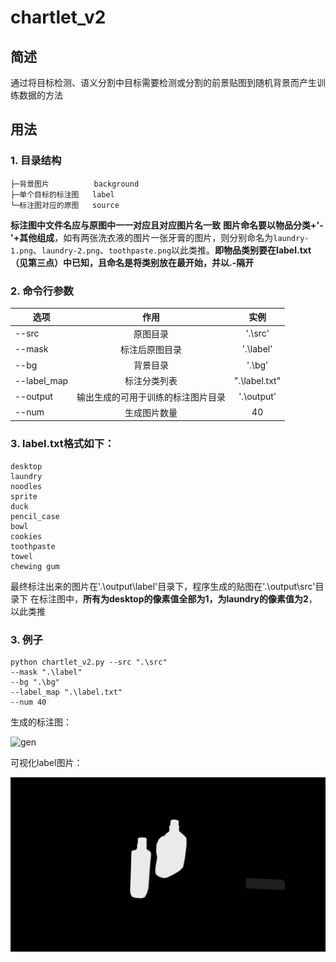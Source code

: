 # chartlet_v2
## 简述
通过将目标检测、语义分割中目标需要检测或分割的前景贴图到随机背景而产生训练数据的方法

## 用法
### 1. 目录结构

    ├─背景图片          background
    ├─单个目标的标注图   label
    └─标注图对应的原图   source
**标注图中文件名应与原图中一一对应且对应图片名一致**
**图片命名要以物品分类+'-'+其他组成**，如有两张洗衣液的图片一张牙膏的图片，则分别命名为`laundry-1.png`、`laundry-2.png`、`toothpaste.png`以此类推。**即物品类别要在label.txt（见第三点）中已知，且命名是将类别放在最开始，并以.-隔开**

### 2. 命令行参数
|选项|作用|实例|
| - | :-: | :-: | 
|--src|原图目录|'.\src'|
|--mask|标注后原图目录|'.\label'|
|--bg|背景目录|'.\bg'|
|--label_map|标注分类列表|".\label.txt"|
|--output|输出生成的可用于训练的标注图片目录|'.\output'|
|--num|生成图片数量|40|

### 3. label.txt格式如下：

    desktop
    laundry
    noodles
    sprite
    duck
    pencil_case
    bowl
    cookies
    toothpaste
    towel
    chewing gum

最终标注出来的图片在'.\output\label'目录下，程序生成的贴图在'.\output\src'目录下
在标注图中，**所有为desktop的像素值全部为1，为laundry的像素值为2**，以此类推

### 3. 例子

    python chartlet_v2.py --src ".\src" 
    --mask ".\label" 
    --bg ".\bg" 
    --label_map ".\label.txt"
    --num 40 

生成的标注图：

![gen][gen]

可视化label图片：

![label][label]

[gen]: https://raw.githubusercontent.com/trobr/MarkDownPic/master/ML-DL/chartlet/生成图片.png
[label]: https://raw.githubusercontent.com/trobr/MarkDownPic/master/ML-DL/chartlet/label可视化.png
